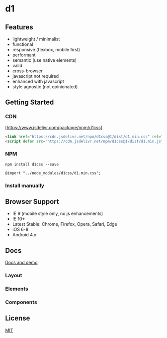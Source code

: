 # d1

## Features

* lightweight / minimalist
* functional
* responsive (flexbox, mobile first)
* performant
* semantic (use native elements)
* valid
* cross-browser
* javascript not required
* enhanced with javascript
* style agnostic (not opinionated)

## Getting Started

### CDN

[https://www.jsdelivr.com/package/npm/d1css]

```html
<link href="https://cdn.jsdelivr.net/npm/d1css@1/dist/d1.min.css" rel="stylesheet">
<script defer src="https://cdn.jsdelivr.net/npm/d1css@1/dist/d1.min.js"></script>
```

### NPM

```
npm install d1css --save
```

```
@import "../node_modules/d1css/d1.min.css";
```

### Install manually

## Browser Support

* IE 9 (mobile style only, no js enhancements)
* IE 10+
* Latest Stable: Chrome, Firefox, Opera, Safari, Edge
* iOS 6-8
* Android 4.x

## Docs

[Docs and demo](http://vadimkor.ru/d1/)

### Layout

### Elements

### Components

## License

[MIT](./LICENSE)
